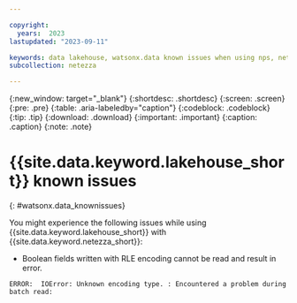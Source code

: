 ```yaml
---

copyright:
  years:  2023
lastupdated: "2023-09-11"

keywords: data lakehouse, watsonx.data known issues when using nps, netezza data lakehouse, watsonx, watsonx.data, watsonx.data with nps
subcollection: netezza

---
```


{:new_window: target="_blank"}
{:shortdesc: .shortdesc}
{:screen: .screen}
{:pre: .pre}
{:table: .aria-labeledby="caption"}
{:codeblock: .codeblock}
{:tip: .tip}
{:download: .download}
{:important: .important}
{:caption: .caption}
{:note: .note}

# {{site.data.keyword.lakehouse_short}} known issues
{: #watsonx.data_knownissues}

You might experience the following issues while using {{site.data.keyword.lakehouse_short}} with {{site.data.keyword.netezza_short}}:

- Boolean fields written with RLE encoding cannot be read and result in error.

`ERROR:  IOError: Unknown encoding type. : Encountered a problem during batch read:`
